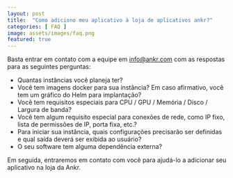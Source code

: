 ```yaml
---
layout: post
title:  "Como adiciono meu aplicativo à loja de aplicativos ankr?"
categories: [ FAQ ]
image: assets/images/faq.png
featured: true
---
```

Basta entrar em contato com a equipe em <a href="mailto:info@ankr.com">info@ankr.com</a> com as respostas para as seguintes perguntas:

* Quantas instâncias você planeja ter?
* Você tem imagens docker para sua instância? Em caso afirmativo, você tem um gráfico do Helm para implantação?
* Você tem requisitos especiais para CPU / GPU / Memória / Disco / Largura de banda?
* Você tem algum requisito especial para conexões de rede, como IP fixo, lista de permissões de IP, porta fixa, etc.?
* Para iniciar sua instância, quais configurações precisarão ser definidas e qual saída deverá ser exibida ao usuário?
* O seu software tem alguma dependência externa?

Em seguida, entraremos em contato com você para ajudá-lo a adicionar seu aplicativo na loja da Ankr.
